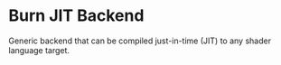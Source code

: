 # Burn JIT Backend

Generic backend that can be compiled just-in-time (JIT) to any shader language target.

